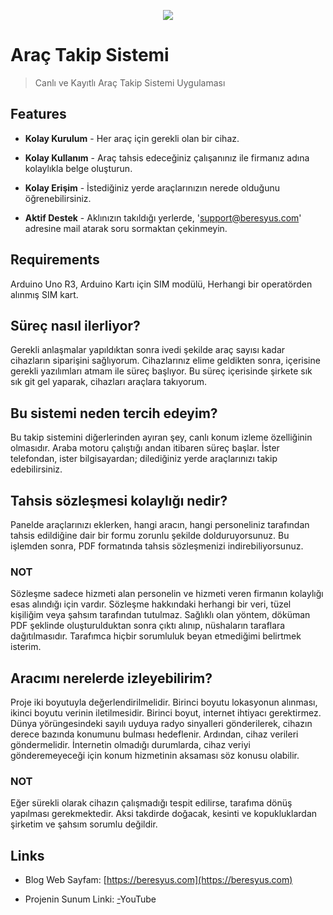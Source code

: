 <p align="center">
    <a href="[https://medoo.in](https://ats.beresyus.com)" target="_blank"><img src="https://ats.beresyus.com/assets/icon.png"></a>
</p>

# Araç Takip Sistemi

> Canlı ve Kayıtlı Araç Takip Sistemi Uygulaması

## Features

* **Kolay Kurulum** - Her araç için gerekli olan bir cihaz.

* **Kolay Kullanım** - Araç tahsis edeceğiniz çalışanınız ile firmanız adına kolaylıkla belge oluşturun.

* **Kolay Erişim** - İstediğiniz yerde araçlarınızın nerede olduğunu öğrenebilirsiniz.

* **Aktif Destek** - Aklınızın takıldığı yerlerde, 'support@beresyus.com' adresine mail atarak soru sormaktan çekinmeyin.

## Requirements

Arduino Uno R3,
Arduino Kartı için SIM modülü,
Herhangi bir operatörden alınmış SIM kart.

## Süreç nasıl ilerliyor?

Gerekli anlaşmalar yapıldıktan sonra ivedi şekilde araç sayısı kadar cihazların siparişini sağlıyorum. Cihazlarınız elime geldikten sonra, içerisine gerekli yazılımları atmam ile süreç başlıyor. Bu süreç içerisinde şirkete sık sık git gel yaparak, cihazları araçlara takıyorum.

## Bu sistemi neden tercih edeyim?

Bu takip sistemini diğerlerinden ayıran şey, canlı konum izleme özelliğinin olmasıdır. Araba motoru çalıştığı andan itibaren süreç başlar. İster telefondan, ister bilgisayardan; dilediğiniz yerde araçlarınızı takip edebilirsiniz.

## Tahsis sözleşmesi kolaylığı nedir?

Panelde araçlarınızı eklerken, hangi aracın, hangi personeliniz tarafından tahsis edildiğine dair bir formu zorunlu şekilde dolduruyorsunuz. Bu işlemden sonra, PDF formatında tahsis sözleşmenizi indirebiliyorsunuz.

### NOT
Sözleşme sadece hizmeti alan personelin ve hizmeti veren firmanın kolaylığı esas alındığı için vardır. Sözleşme hakkındaki herhangi bir veri, tüzel kişiliğim veya şahsım tarafından tutulmaz. Sağlıklı olan yöntem, döküman PDF şeklinde oluşturulduktan sonra çıktı alınıp, nüshaların taraflara dağıtılmasıdır. Tarafımca hiçbir sorumluluk beyan etmediğimi belirtmek isterim.

## Aracımı nerelerde izleyebilirim?

Proje iki boyutuyla değerlendirilmelidir. Birinci boyutu lokasyonun alınması, ikinci boyutu verinin iletilmesidir. Birinci boyut, internet ihtiyacı gerektirmez. Dünya yörüngesindeki sayılı uyduya radyo sinyalleri gönderilerek, cihazın derece bazında konumunu bulması hedeflenir. Ardından, cihaz verileri göndermelidir. İnternetin olmadığı durumlarda, cihaz veriyi gönderemeyeceği için konum hizmetinin aksaması söz konusu olabilir.

### NOT
Eğer sürekli olarak cihazın çalışmadığı tespit edilirse, tarafıma dönüş yapılması gerekmektedir. Aksi takdirde doğacak, kesinti ve kopukluklardan şirketim ve şahsım sorumlu değildir.

## Links

* Blog Web Sayfam: [https://beresyus.com](https://beresyus.com)

* Projenin Sunum Linki: [-](https://youtu.be/rtaDlUtlB78)YouTube
